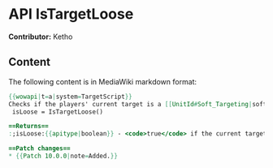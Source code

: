 # API IsTargetLoose

**Contributor:** Ketho

## Content

The following content is in MediaWiki markdown format:

```mediawiki
{{wowapi|t=a|system=TargetScript}}
Checks if the players' current target is a [[UnitId#Soft_Targeting|soft-targeted unit]].
 isLoose = IsTargetLoose()

==Returns==
:;isLoose:{{apitype|boolean}} - <code>true</code> if the current target unit is a soft-targeted unit.

==Patch changes==
* {{Patch 10.0.0|note=Added.}}
```